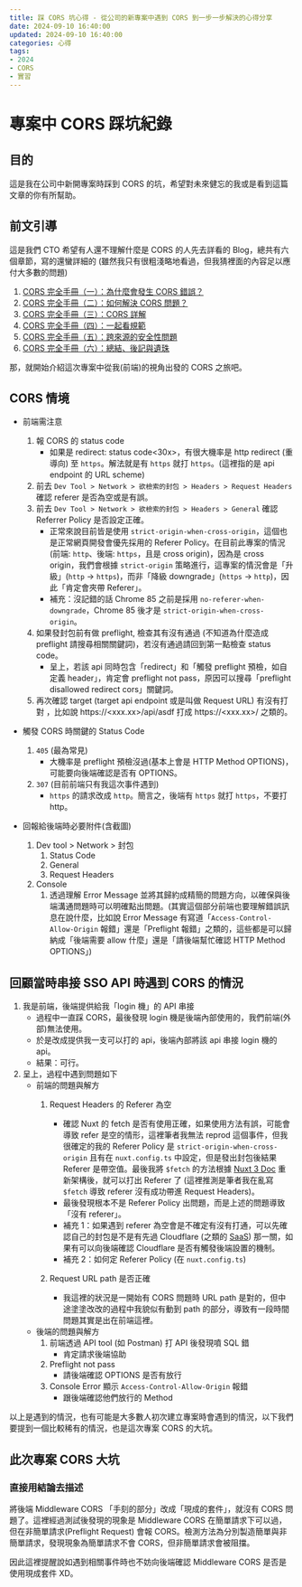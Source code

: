 ```yaml
---
title: 踩 CORS 坑心得 - 從公司的新專案中遇到 CORS 到一步一步解決的心得分享
date: 2024-09-10 16:40:00
updated: 2024-09-10 16:40:00
categories: 心得
tags: 
- 2024
- CORS
- 實習
---
```


# 專案中 CORS 踩坑紀錄

## 目的
這是我在公司中新開專案時踩到 CORS 的坑，希望對未來健忘的我或是看到這篇文章的你有所幫助。

## 前文引導
這是我們 CTO 希望有人還不理解什麼是 CORS 的人先去詳看的 Blog，總共有六個章節，寫的還蠻詳細的 (雖然我只有很粗淺略地看過，但我猜裡面的內容足以應付大多數的問題)

1. [CORS 完全手冊（一）：為什麼會發生 CORS 錯誤？](https://blog.huli.tw/2021/02/19/cors-guide-1/)
2. [CORS 完全手冊（二）：如何解決 CORS 問題？](https://blog.huli.tw/2021/02/19/cors-guide-2/)
3. [CORS 完全手冊（三）：CORS 詳解](https://blog.huli.tw/2021/02/19/cors-guide-3/)
4. [CORS 完全手冊（四）：一起看規範](https://blog.huli.tw/2021/02/19/cors-guide-4/)
5. [CORS 完全手冊（五）：跨來源的安全性問題](https://blog.huli.tw/2021/02/19/cors-guide-5/)
6. [CORS 完全手冊（六）：總結、後記與遺珠](https://blog.huli.tw/2021/02/19/cors-guide-6/)

那，就開始介紹這次專案中從我(前端)的視角出發的 CORS 之旅吧。

## CORS 情境
* 前端需注意
    1. 報 CORS 的 status code
        * 如果是 redirect: status code<30x>，有很大機率是 http redirect (重導向) 至 `https`。解法就是有 `https` 就打 `https`。(這裡指的是 api endpoint 的 URL scheme)
    2. 前去 `Dev Tool > Network > 欲檢索的封包 > Headers > Request Headers` 確認 referer 是否為空或是有誤。
    3. 前去 `Dev Tool > Network > 欲檢索的封包 > Headers > General` 確認 Referrer Policy 是否設定正確。
        * 正常來說目前皆是使用 `strict-origin-when-cross-origin`，這個也是正常網頁開發會優先採用的 Referer Policy。在目前此專案的情況 (前端: `http`、後端: `https`，且是 cross origin)，因為是 cross origin，我們會根據 `strict-origin` 策略進行，這專案的情況會是「升級」(`http` -> `https`)，而非「降級 downgrade」(`https` -> `http`)，因此「肯定會夾帶 Referer」。
        * 補充：沒記錯的話 Chrome 85 之前是採用 `no-referer-when-downgrade`，Chrome 85 後才是 `strict-origin-when-cross-origin`。
    4. 如果發封包前有做 preflight, 檢查其有沒有通過 (不知道為什麼造成 preflight 請搜尋相關關鍵詞)，若沒有通過請回到第一點檢查 status code。
        * 呈上，若該 api 同時包含「redirect」和「觸發 preflight 預檢，如自定義 header」，肯定會 preflight not pass，原因可以搜尋「preflight disallowed redirect cors」關鍵詞。
    5. 再次確認 target (target api endpoint 或是叫做 Request URL) 有沒有打對 ，比如說 https://<xxx.xx>/api/asdf 打成 https://<xxx.xx>/ 之類的。

* 觸發 CORS 時關鍵的 Status Code
    1. `405` (最為常見)
        * 大機率是 preflight 預檢沒過(基本上會是 HTTP Method OPTIONS)，可能要向後端確認是否有 OPTIONS。
    2. `307` (目前前端只有我這次事件遇到)
        * `https` 的請求改成 `http`。簡言之，後端有 `https` 就打 `https`，不要打 http。

* 回報給後端時必要附件(含截圖)
    1. Dev tool > Network > 封包
        1. Status Code
        2. General
        3. Request Headers
    2. Console
        1. 透過理解 Error Message 並將其歸約成精簡的問題方向，以確保與後端溝通問題時可以明確點出問題。(其實這個部分前端也要理解錯誤訊息在說什麼，比如說 Error Message 有寫道「`Access-Control-Allow-Origin` 報錯」還是「Preflight 報錯」之類的，這些都是可以歸納成「後端需要 allow 什麼」還是「請後端幫忙確認 HTTP Method OPTIONS」)

## 回顧當時串接 SSO API 時遇到 CORS 的情況

1. 我是前端，後端提供給我「login 機」的 API 串接
    * 過程中一直踩 CORS，最後發現 login 機是後端內部使用的，我們前端(外部)無法使用。
    * 於是改成提供我一支可以打的 api，後端內部將該 api 串接 login 機的 api。
    * 結果：可行。
2. 呈上，過程中遇到問題如下
    * 前端的問題與解方
        1. Request Headers 的 Referer 為空
            * 確認 Nuxt 的 fetch 是否有使用正確，如果使用方法有誤，可能會導致 refer 是空的情形，這裡筆者我無法 reprod 這個事件，但我很確定的我的 Referer Policy 是 `strict-origin-when-cross-origin` 且有在 `nuxt.config.ts` 中設定，但是發出封包後結果 Referer 是帶空值。最後我將 `$fetch` 的方法根據 [Nuxt 3 Doc](https://nuxt.com/docs/api/utils/dollarfetch) 重新架構後，就可以打出 Referer 了 (這裡推測是筆者我在亂寫 `$fetch` 導致 referer 沒有成功帶進 Request Headers)。
            * 最後發現根本不是 Referer Policy 出問題，而是上述的問題導致「沒有 referer」。
            * 補充 1：如果遇到 referer 為空會是不確定有沒有打通，可以先確認自己的封包是不是有先過 Cloudflare (之類的 [SaaS](https://www.cloudflare.com/zh-tw/learning/cloud/what-is-saas/)) 那一關，如果有可以向後端確認 Cloudflare 是否有觸發後端設置的機制。
            * 補充 2：如何定 Referer Policy (在 `nuxt.config.ts`)

        2. Request URL path 是否正確
            * 我這裡的狀況是一開始有 CORS 問題時 URL path 是對的，但中途塗塗改改的過程中我貌似有動到 path 的部分，導致有一段時間問題其實是出在前端這裡。
    * 後端的問題與解方
        1. 前端透過 API tool (如 Postman) 打 API 後發現噴 SQL 錯
            * 肯定請求後端協助
        2. Preflight not pass
            * 請後端確認 OPTIONS 是否有放行
        3. Console Error 顯示 `Access-Control-Allow-Origin` 報錯
            * 跟後端確認他們放行的 Method

以上是遇到的情況，也有可能是大多數人初次建立專案時會遇到的情況，以下我們要提到一個比較稀有的情況，也是這次專案 CORS 的大坑。

## 此次專案 CORS 大坑

### 直接用結論去描述

將後端 Middleware CORS 「手刻的部分」改成「現成的套件」，就沒有 CORS 問題了。這裡經過測試後發現的現象是 Middleware CORS 在簡單請求下可以過，但在非簡單請求(Preflight Request) 會報 CORS。檢測方法為分別製造簡單與非簡單請求，發現現象為簡單請求不會 CORS，但非簡單請求會被阻擋。

因此這裡提醒說如遇到相關事件時也不妨向後端確認 Middleware CORS 是否是使用現成套件 XD。
